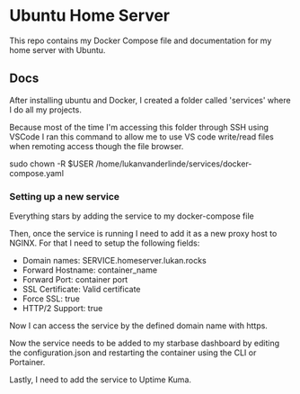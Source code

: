 # Ubuntu Home Server

This repo contains my Docker Compose file and documentation for my home server with Ubuntu.

## Docs
After installing ubuntu and Docker, I created a folder called 'services' where I do all my projects.

Because most of the time I'm accessing this folder through SSH using VSCode I ran this command to allow me to use VS code write/read files when remoting access though the file browser.

sudo chown -R $USER /home/lukanvanderlinde/services/docker-compose.yaml

### Setting up a new service
Everything stars by adding the service to my docker-compose file

Then, once the service is running I need to add it as a new proxy host to NGINX. For that I need to setup the following fields:
- Domain names: SERVICE.homeserver.lukan.rocks
- Forward Hostname: container_name
- Forward Port: container port
- SSL Certificate: Valid certificate
- Force SSL: true
- HTTP/2 Support: true

Now I can access the service by the defined domain name with https.

Now the service needs to be added to my starbase dashboard by editing the configuration.json and restarting the container using the CLI or Portainer.

Lastly, I need to add the service to Uptime Kuma.